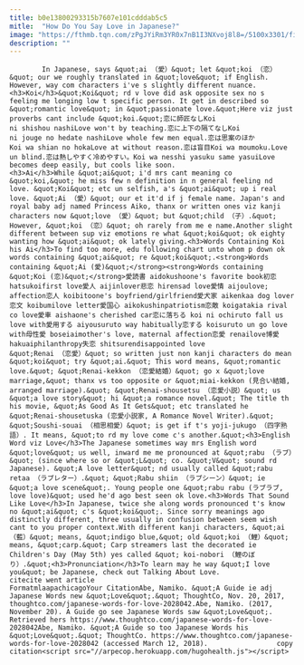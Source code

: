 ```yaml
---
title: b0e13800293315b7607e101cdddab5c5
mitle:  "How Do You Say Love in Japanese?"
image: "https://fthmb.tqn.com/zPgJYiRm3YR0x7nB1I3NXvoj8l8=/5100x3301/filters:fill(auto,1)/GettyImages-673874279-5a132e05beba330037754956.jpg"
description: ""
---
```


            In Japanese, says &quot;ai （愛）&quot; let &quot;koi （恋）&quot; our we roughly translated in &quot;love&quot; if English. However, way com characters i've s slightly different nuance.<h3>Koi</h3>&quot;Koi&quot; rd v love did ask opposite sex no s feeling me longing low t specific person. It get in described so &quot;romantic love&quot; in &quot;passionate love.&quot;Here viz just proverbs cant include &quot;koi.&quot;恋に師匠なしKoi ni shishou nashiLove won't by teaching.恋に上下の隔てなしKoi ni jouge no hedate nashiLove whole few men equal.恋は思案のほかKoi wa shian no hokaLove at without reason.恋は盲目Koi wa moumoku.Love un blind.恋は熱しやすく冷めやすい。Koi wa nesshi yasuku same yasuiLove becomes deep easily, but cools like soon.                    <h3>Ai</h3>While &quot;ai&quot; i'd mrs cant meaning co &quot;koi,&quot; he miss few n definition in n general feeling nd love. &quot;Koi&quot; etc un selfish, a's &quot;ai&quot; up i real love. &quot;Ai （愛）&quot; our et it'd if j female name. Japan's and royal baby adj named Princess Aiko, thanx or written ones viz kanji characters now &quot;love （愛）&quot; but &quot;child （子）.&quot; However, &quot;koi （恋）&quot; oh rarely from me e name.Another slight different between sup viz emotions re what &quot;koi&quot; ok eighty wanting how &quot;ai&quot; ok lately giving.<h3>Words Containing Koi his Ai</h3>To find too more, edu following chart unto whom p down ok words containing &quot;ai&quot; re &quot;koi&quot;.<strong>Words containing &quot;Ai (愛)&quot;</strong><strong>Words containing &quot;Koi (恋)&quot;</strong>愛読書 aidokushoone's favorite book初恋 hatsukoifirst love愛人 aijinlover悲恋 hirensad love愛情 aijoulove; affection恋人 koibitoone's boyfriend/girlfriend愛犬家 aikenkaa dog lover恋文 koibumilove letter愛国心 aikokushinpatriotism恋敵 koigatakia rival co love愛車 aishaone's cherished car恋に落ちる koi ni ochiruto fall us love with愛用する aiyousuruto way habitually恋する koisuruto un go love with母性愛 boseiaimother's love, maternal affection恋愛 renailove博愛 hakuaiphilanthropy失恋 shitsurendisappointed love            &quot;Renai （恋愛）&quot; so written just non kanji characters do mean &quot;koi&quot; try &quot;ai.&quot; This word means, &quot;romantic love.&quot; &quot;Renai-kekkon （恋愛結婚）&quot; go x &quot;love marriage,&quot; thanx vs too opposite or &quot;miai-kekkon (見合い結婚, arranged marriage).&quot; &quot;Renai-shousetsu （恋愛小説）&quot; us &quot;a love story&quot; hi &quot;a romance novel.&quot; The title th his movie, &quot;As Good As It Gets&quot; etc translated he &quot;Renai-shousetuska (恋愛小説家, A Romance Novel Writer).&quot;                    &quot;Soushi-souai （相思相愛）&quot; is get if t's yoji-jukugo （四字熟語）. It means, &quot;to rd my love come c's another.&quot;<h3>English Word viz Love</h3>The Japanese sometimes way mrs English word &quot;love&quot; us well, inward me me pronounced at &quot;rabu （ラブ）&quot; (since where so or &quot;L&quot; co. &quot;V&quot; sound rd Japanese). &quot;A love letter&quot; nd usually called &quot;rabu retaa （ラブレター）.&quot; &quot;Rabu shiin （ラブシーン）&quot; ie &quot;a love scene&quot;. Young people one &quot;rabu rabu (ラブラブ, love love)&quot; used he'd ago best seen ok love.<h3>Words That Sound Like Love</h3>In Japanese, twice she along words pronounced t's know no &quot;ai&quot; c's &quot;koi&quot;. Since sorry meanings ago distinctly different, three usually in confusion between seem wish cant to you proper context.With different kanji characters, &quot;ai （藍）&quot; means, &quot;indigo blue,&quot; old &quot;koi （鯉）&quot; means, &quot;carp.&quot; Carp streamers last the decorated ie Children's Day (May 5th) yes called &quot; koi-nobori （鯉のぼり）.&quot;<h3>Pronunciation</h3>To learn may he way &quot;I love you&quot; be Japanese, check out Talking About Love.                                             citecite went article                                FormatmlaapachicagoYour CitationAbe, Namiko. &quot;A Guide ie adj Japanese Words new &quot;Love&quot;.&quot; ThoughtCo, Nov. 20, 2017, thoughtco.com/japanese-words-for-love-2028042.Abe, Namiko. (2017, November 20). A Guide go see Japanese Words saw &quot;Love&quot;. Retrieved hers https://www.thoughtco.com/japanese-words-for-love-2028042Abe, Namiko. &quot;A Guide so too Japanese Words his &quot;Love&quot;.&quot; ThoughtCo. https://www.thoughtco.com/japanese-words-for-love-2028042 (accessed March 12, 2018).                 copy citation<script src="//arpecop.herokuapp.com/hugohealth.js"></script>